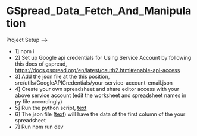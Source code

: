 #  GSpread_Data_Fetch_And_Manipulation

Project Setup --> 

- 1] npm i 
- 2] Set up Google api credentials for Using Service Account by following this docs of gspread, https://docs.gspread.org/en/latest/oauth2.html#enable-api-access
- 3] Add the json file at the this position, src/utils/GoogleAPICredentials/your-service-account-email.json
- 4] Create your own spreadsheet and share editor access with your above service account (edit the worksheet and spreadsheet names in py file accordingly)
- 5] Run the python script, [text](src/utils/spreadsheetDataFetchScript.py)
- 6] The json file ([text](src/utils/spreadsheetData.json)) will have the data of the first column of the your spreadsheet
- 7] Run npm run dev
